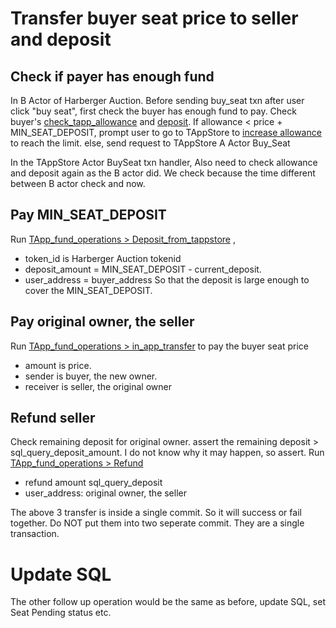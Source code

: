 # Transfer buyer seat price to seller and deposit

## Check if payer has enough fund

In B Actor of Harberger Auction. Before sending buy_seat txn after user click "buy seat", first check the buyer has enough fund to pay. Check buyer's [check_tapp_allowance](check_tapp_allowance.md) and [deposit](deposit_to_tapp.md).  If allowance  \< price + MIN_SEAT_DEPOSIT, prompt user to go to TAppStore to [ increase allowance](approve_allowance_to_tapp.md#increase-decrease-allowance) to reach the limit. 
else, send request to TAppStore A Actor Buy_Seat

In the TAppStore Actor BuySeat txn handler, Also need to check allowance and deposit again as the B actor did. We check because the time different between B actor check and now.

## Pay MIN_SEAT_DEPOSIT

Run [TApp_fund_operations > Deposit_from_tappstore](TApp_fund_operations.md#deposit-from-tappstore) , 

* token_id is Harberger Auction tokenid
* deposit_amount = MIN_SEAT_DEPOSIT - current_deposit. 
* user_address = buyer_address
  So that the deposit is large enough to cover the MIN_SEAT_DEPOSIT.

## Pay original owner, the seller

Run [TApp_fund_operations > in_app_transfer](TApp_fund_operations.md#in-app-transfer) to pay the buyer seat price

* amount is price. 
* sender is buyer, the new owner.
* receiver is seller, the original owner

## Refund seller

Check remaining deposit for original owner. 
assert the remaining deposit > sql_query_deposit_amount. I do not know why it may happen, so assert.
Run [TApp_fund_operations > Refund](TApp_fund_operations.md#refund) 

* refund amount sql_query_deposit
* user_address: original owner, the seller

The above 3 transfer is inside a single commit. So it will success or fail together. Do NOT put them into two seperate commit. They are a single transaction.

# Update SQL

The other follow up operation would be the same as before, update SQL, set Seat Pending status etc.
